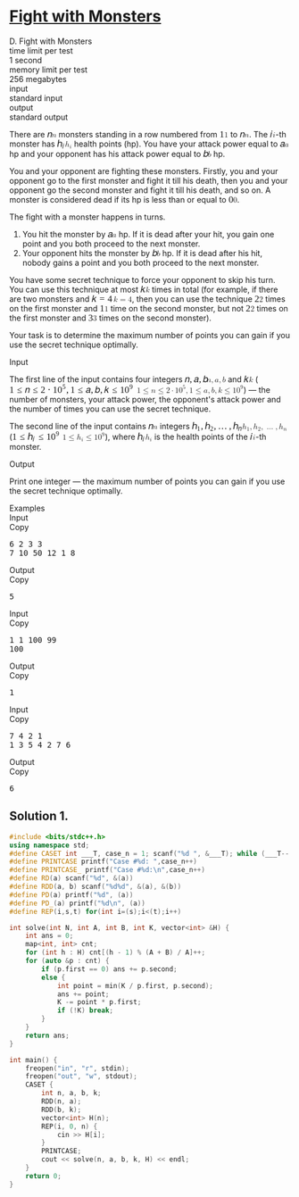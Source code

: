 # [Fight with Monsters](https://codeforces.com/problemset/problem/1296/D)

<div class="problem-statement">   <div class="header">     <div class="title">D. Fight with Monsters</div>     <div class="time-limit">       <div class="property-title">time limit per test</div>1 second</div>     <div class="memory-limit">       <div class="property-title">memory limit per test</div>256 megabytes</div>     <div class="input-file">       <div class="property-title">input</div>standard input</div>     <div class="output-file">       <div class="property-title">output</div>standard output</div></div>   <div>     <p>There are <span class="MathJax_Preview" style="color: inherit;"></span><span class="MathJax" id="MathJax-Element-1-Frame" tabindex="0" data-mathml="<math xmlns=&quot;http://www.w3.org/1998/Math/MathML&quot;><mi>n</mi></math>" role="presentation" style="position: relative;"><nobr aria-hidden="true"><span class="math" id="MathJax-Span-1" style="width: 0.598em; display: inline-block;"><span style="display: inline-block; position: relative; width: 0.479em; height: 0px; font-size: 120%;"><span style="position: absolute; clip: rect(1.967em, 1000.42em, 2.741em, -999.997em); top: -2.557em; left: 0em;"><span class="mrow" id="MathJax-Span-2"><span class="mi" id="MathJax-Span-3" style="font-family: STIXGeneral-Italic;">𝑛</span></span><span style="display: inline-block; width: 0px; height: 2.562em;"></span></span></span><span style="display: inline-block; overflow: hidden; vertical-align: -0.068em; border-left: 0px solid; width: 0px; height: 0.718em;"></span></span></nobr><span class="MJX_Assistive_MathML" role="presentation"><math xmlns="http://www.w3.org/1998/Math/MathML"><mi>n</mi></math></span></span><script type="math/tex" id="MathJax-Element-1">n</script> monsters standing in a row numbered from       <span class="MathJax_Preview" style="color: inherit;"></span><span class="MathJax" id="MathJax-Element-2-Frame" tabindex="0" data-mathml="<math xmlns=&quot;http://www.w3.org/1998/Math/MathML&quot;><mn>1</mn></math>" role="presentation" style="position: relative;"><nobr aria-hidden="true"><span class="math" id="MathJax-Span-4" style="width: 0.598em; display: inline-block;"><span style="display: inline-block; position: relative; width: 0.479em; height: 0px; font-size: 120%;"><span style="position: absolute; clip: rect(1.729em, 1000.36em, 2.741em, -999.997em); top: -2.557em; left: 0em;"><span class="mrow" id="MathJax-Span-5"><span class="mn" id="MathJax-Span-6" style="font-family: STIXGeneral-Regular;">1</span></span><span style="display: inline-block; width: 0px; height: 2.562em;"></span></span></span><span style="display: inline-block; overflow: hidden; vertical-align: -0.068em; border-left: 0px solid; width: 0px; height: 0.932em;"></span></span></nobr><span class="MJX_Assistive_MathML" role="presentation"><math xmlns="http://www.w3.org/1998/Math/MathML"><mn>1</mn></math></span></span><script type="math/tex" id="MathJax-Element-2">1</script> to <span class="MathJax_Preview" style="color: inherit;"></span><span class="MathJax" id="MathJax-Element-3-Frame" tabindex="0" data-mathml="<math xmlns=&quot;http://www.w3.org/1998/Math/MathML&quot;><mi>n</mi></math>" role="presentation" style="position: relative;"><nobr aria-hidden="true"><span class="math" id="MathJax-Span-7" style="width: 0.598em; display: inline-block;"><span style="display: inline-block; position: relative; width: 0.479em; height: 0px; font-size: 120%;"><span style="position: absolute; clip: rect(1.967em, 1000.42em, 2.741em, -999.997em); top: -2.557em; left: 0em;"><span class="mrow" id="MathJax-Span-8"><span class="mi" id="MathJax-Span-9" style="font-family: STIXGeneral-Italic;">𝑛</span></span><span style="display: inline-block; width: 0px; height: 2.562em;"></span></span></span><span style="display: inline-block; overflow: hidden; vertical-align: -0.068em; border-left: 0px solid; width: 0px; height: 0.718em;"></span></span></nobr><span class="MJX_Assistive_MathML" role="presentation"><math xmlns="http://www.w3.org/1998/Math/MathML"><mi>n</mi></math></span></span><script type="math/tex" id="MathJax-Element-3">n</script>. The <span class="MathJax_Preview" style="color: inherit;"></span><span class="MathJax" id="MathJax-Element-4-Frame" tabindex="0" data-mathml="<math xmlns=&quot;http://www.w3.org/1998/Math/MathML&quot;><mi>i</mi></math>" role="presentation" style="position: relative;"><nobr aria-hidden="true"><span class="math" id="MathJax-Span-10" style="width: 0.36em; display: inline-block;"><span style="display: inline-block; position: relative; width: 0.301em; height: 0px; font-size: 120%;"><span style="position: absolute; clip: rect(1.789em, 1000.24em, 2.741em, -999.997em); top: -2.557em; left: 0em;"><span class="mrow" id="MathJax-Span-11"><span class="mi" id="MathJax-Span-12" style="font-family: STIXGeneral-Italic;">𝑖</span></span><span style="display: inline-block; width: 0px; height: 2.562em;"></span></span></span><span style="display: inline-block; overflow: hidden; vertical-align: -0.068em; border-left: 0px solid; width: 0px; height: 0.932em;"></span></span></nobr><span class="MJX_Assistive_MathML" role="presentation"><math xmlns="http://www.w3.org/1998/Math/MathML"><mi>i</mi></math></span></span><script type="math/tex" id="MathJax-Element-4">i</script>-th monster has <span class="MathJax_Preview" style="color: inherit;"></span><span class="MathJax" id="MathJax-Element-5-Frame" tabindex="0" data-mathml="<math xmlns=&quot;http://www.w3.org/1998/Math/MathML&quot;><msub><mi>h</mi><mi>i</mi></msub></math>" role="presentation" style="position: relative;"><nobr aria-hidden="true"><span class="math" id="MathJax-Span-13" style="width: 1.015em; display: inline-block;"><span style="display: inline-block; position: relative; width: 0.836em; height: 0px; font-size: 120%;"><span style="position: absolute; clip: rect(1.372em, 1000.84em, 2.562em, -999.997em); top: -2.199em; left: 0em;"><span class="mrow" id="MathJax-Span-14"><span class="msubsup" id="MathJax-Span-15"><span style="display: inline-block; position: relative; width: 0.836em; height: 0px;"><span style="position: absolute; clip: rect(3.158em, 1000.48em, 4.17em, -999.997em); top: -3.985em; left: 0em;"><span class="mi" id="MathJax-Span-16" style="font-family: STIXGeneral-Italic;">ℎ</span><span style="display: inline-block; width: 0px; height: 3.991em;"></span></span><span style="position: absolute; top: -3.807em; left: 0.539em;"><span class="mi" id="MathJax-Span-17" style="font-size: 70.7%; font-family: STIXGeneral-Italic;">𝑖</span><span style="display: inline-block; width: 0px; height: 3.991em;"></span></span></span></span></span><span style="display: inline-block; width: 0px; height: 2.205em;"></span></span></span><span style="display: inline-block; overflow: hidden; vertical-align: -0.282em; border-left: 0px solid; width: 0px; height: 1.146em;"></span></span></nobr><span class="MJX_Assistive_MathML" role="presentation"><math xmlns="http://www.w3.org/1998/Math/MathML"><msub><mi>h</mi><mi>i</mi></msub></math></span></span><script type="math/tex" id="MathJax-Element-5">h_i</script> health       points (hp). You have your attack power equal to <span class="MathJax_Preview" style="color: inherit;"></span><span class="MathJax" id="MathJax-Element-6-Frame" tabindex="0" data-mathml="<math xmlns=&quot;http://www.w3.org/1998/Math/MathML&quot;><mi>a</mi></math>" role="presentation" style="position: relative;"><nobr aria-hidden="true"><span class="math" id="MathJax-Span-18" style="width: 0.598em; display: inline-block;"><span style="display: inline-block; position: relative; width: 0.479em; height: 0px; font-size: 120%;"><span style="position: absolute; clip: rect(1.967em, 1000.42em, 2.741em, -999.997em); top: -2.557em; left: 0em;"><span class="mrow" id="MathJax-Span-19"><span class="mi" id="MathJax-Span-20" style="font-family: STIXGeneral-Italic;">𝑎</span></span><span style="display: inline-block; width: 0px; height: 2.562em;"></span></span></span><span style="display: inline-block; overflow: hidden; vertical-align: -0.068em; border-left: 0px solid; width: 0px; height: 0.718em;"></span></span></nobr><span class="MJX_Assistive_MathML" role="presentation"><math xmlns="http://www.w3.org/1998/Math/MathML"><mi>a</mi></math></span></span><script type="math/tex" id="MathJax-Element-6">a</script> hp and       your opponent has his attack power equal to <span class="MathJax_Preview" style="color: inherit;"></span><span class="MathJax" id="MathJax-Element-7-Frame" tabindex="0" data-mathml="<math xmlns=&quot;http://www.w3.org/1998/Math/MathML&quot;><mi>b</mi></math>" role="presentation" style="position: relative;"><nobr aria-hidden="true"><span class="math" id="MathJax-Span-21" style="width: 0.598em; display: inline-block;"><span style="display: inline-block; position: relative; width: 0.479em; height: 0px; font-size: 120%;"><span style="position: absolute; clip: rect(1.729em, 1000.48em, 2.741em, -999.997em); top: -2.557em; left: 0em;"><span class="mrow" id="MathJax-Span-22"><span class="mi" id="MathJax-Span-23" style="font-family: STIXGeneral-Italic;">𝑏</span></span><span style="display: inline-block; width: 0px; height: 2.562em;"></span></span></span><span style="display: inline-block; overflow: hidden; vertical-align: -0.068em; border-left: 0px solid; width: 0px; height: 0.932em;"></span></span></nobr><span class="MJX_Assistive_MathML" role="presentation"><math xmlns="http://www.w3.org/1998/Math/MathML"><mi>b</mi></math></span></span><script type="math/tex" id="MathJax-Element-7">b</script> hp.</p>     <p>You and your opponent are fighting these monsters. Firstly, you       and your opponent go to the first monster and fight it till his       death, then you and your opponent go the second monster and fight       it till his death, and so on. A monster is considered dead if its       hp is less than or equal to <span class="MathJax_Preview" style="color: inherit;"></span><span class="MathJax" id="MathJax-Element-8-Frame" tabindex="0" data-mathml="<math xmlns=&quot;http://www.w3.org/1998/Math/MathML&quot;><mn>0</mn></math>" role="presentation" style="position: relative;"><nobr aria-hidden="true"><span class="math" id="MathJax-Span-24" style="width: 0.598em; display: inline-block;"><span style="display: inline-block; position: relative; width: 0.479em; height: 0px; font-size: 120%;"><span style="position: absolute; clip: rect(1.729em, 1000.48em, 2.741em, -999.997em); top: -2.557em; left: 0em;"><span class="mrow" id="MathJax-Span-25"><span class="mn" id="MathJax-Span-26" style="font-family: STIXGeneral-Regular;">0</span></span><span style="display: inline-block; width: 0px; height: 2.562em;"></span></span></span><span style="display: inline-block; overflow: hidden; vertical-align: -0.068em; border-left: 0px solid; width: 0px; height: 1.004em;"></span></span></nobr><span class="MJX_Assistive_MathML" role="presentation"><math xmlns="http://www.w3.org/1998/Math/MathML"><mn>0</mn></math></span></span><script type="math/tex" id="MathJax-Element-8">0</script>.</p>     <p>The fight with a monster happens in turns. </p>     <ol> <li> You hit the monster by <span class="MathJax_Preview" style="color: inherit;"></span><span class="MathJax" id="MathJax-Element-9-Frame" tabindex="0" data-mathml="<math xmlns=&quot;http://www.w3.org/1998/Math/MathML&quot;><mi>a</mi></math>" role="presentation" style="position: relative;"><nobr aria-hidden="true"><span class="math" id="MathJax-Span-27" style="width: 0.598em; display: inline-block;"><span style="display: inline-block; position: relative; width: 0.479em; height: 0px; font-size: 120%;"><span style="position: absolute; clip: rect(1.967em, 1000.42em, 2.741em, -999.997em); top: -2.557em; left: 0em;"><span class="mrow" id="MathJax-Span-28"><span class="mi" id="MathJax-Span-29" style="font-family: STIXGeneral-Italic;">𝑎</span></span><span style="display: inline-block; width: 0px; height: 2.562em;"></span></span></span><span style="display: inline-block; overflow: hidden; vertical-align: -0.068em; border-left: 0px solid; width: 0px; height: 0.718em;"></span></span></nobr><span class="MJX_Assistive_MathML" role="presentation"><math xmlns="http://www.w3.org/1998/Math/MathML"><mi>a</mi></math></span></span><script type="math/tex" id="MathJax-Element-9">a</script> hp. If it is dead after         your hit, <span class="tex-font-style-bf">you gain one         point</span> and you both proceed to the next monster. </li>       <li> Your opponent hits the monster by <span class="MathJax_Preview" style="color: inherit;"></span><span class="MathJax" id="MathJax-Element-10-Frame" tabindex="0" data-mathml="<math xmlns=&quot;http://www.w3.org/1998/Math/MathML&quot;><mi>b</mi></math>" role="presentation" style="position: relative;"><nobr aria-hidden="true"><span class="math" id="MathJax-Span-30" style="width: 0.598em; display: inline-block;"><span style="display: inline-block; position: relative; width: 0.479em; height: 0px; font-size: 120%;"><span style="position: absolute; clip: rect(1.729em, 1000.48em, 2.741em, -999.997em); top: -2.557em; left: 0em;"><span class="mrow" id="MathJax-Span-31"><span class="mi" id="MathJax-Span-32" style="font-family: STIXGeneral-Italic;">𝑏</span></span><span style="display: inline-block; width: 0px; height: 2.562em;"></span></span></span><span style="display: inline-block; overflow: hidden; vertical-align: -0.068em; border-left: 0px solid; width: 0px; height: 0.932em;"></span></span></nobr><span class="MJX_Assistive_MathML" role="presentation"><math xmlns="http://www.w3.org/1998/Math/MathML"><mi>b</mi></math></span></span><script type="math/tex" id="MathJax-Element-10">b</script> hp. If it is dead         after his hit, <span class="tex-font-style-bf">nobody gains a         point</span> and you both proceed to the next monster. </li></ol>          <p>You have some secret technique to force your opponent to skip his       turn. You can use this technique at most <span class="MathJax_Preview" style="color: inherit;"></span><span class="MathJax" id="MathJax-Element-11-Frame" tabindex="0" data-mathml="<math xmlns=&quot;http://www.w3.org/1998/Math/MathML&quot;><mi>k</mi></math>" role="presentation" style="position: relative;"><nobr aria-hidden="true"><span class="math" id="MathJax-Span-33" style="width: 0.658em; display: inline-block;"><span style="display: inline-block; position: relative; width: 0.539em; height: 0px; font-size: 120%;"><span style="position: absolute; clip: rect(1.729em, 1000.54em, 2.741em, -999.997em); top: -2.557em; left: 0em;"><span class="mrow" id="MathJax-Span-34"><span class="mi" id="MathJax-Span-35" style="font-family: STIXGeneral-Italic;">𝑘</span></span><span style="display: inline-block; width: 0px; height: 2.562em;"></span></span></span><span style="display: inline-block; overflow: hidden; vertical-align: -0.068em; border-left: 0px solid; width: 0px; height: 0.932em;"></span></span></nobr><span class="MJX_Assistive_MathML" role="presentation"><math xmlns="http://www.w3.org/1998/Math/MathML"><mi>k</mi></math></span></span><script type="math/tex" id="MathJax-Element-11">k</script> times <span class="tex-font-style-bf">in total</span> (for example, if there       are two monsters and <span class="MathJax_Preview" style="color: inherit;"></span><span class="MathJax" id="MathJax-Element-12-Frame" tabindex="0" data-mathml="<math xmlns=&quot;http://www.w3.org/1998/Math/MathML&quot;><mi>k</mi><mo>=</mo><mn>4</mn></math>" role="presentation" style="position: relative;"><nobr aria-hidden="true"><span class="math" id="MathJax-Span-36" style="width: 2.801em; display: inline-block;"><span style="display: inline-block; position: relative; width: 2.324em; height: 0px; font-size: 120%;"><span style="position: absolute; clip: rect(1.729em, 1002.32em, 2.741em, -999.997em); top: -2.557em; left: 0em;"><span class="mrow" id="MathJax-Span-37"><span class="mi" id="MathJax-Span-38" style="font-family: STIXGeneral-Italic;">𝑘</span><span class="mo" id="MathJax-Span-39" style="font-family: STIXGeneral-Regular; padding-left: 0.301em;">=</span><span class="mn" id="MathJax-Span-40" style="font-family: STIXGeneral-Regular; padding-left: 0.301em;">4</span></span><span style="display: inline-block; width: 0px; height: 2.562em;"></span></span></span><span style="display: inline-block; overflow: hidden; vertical-align: -0.068em; border-left: 0px solid; width: 0px; height: 1.004em;"></span></span></nobr><span class="MJX_Assistive_MathML" role="presentation"><math xmlns="http://www.w3.org/1998/Math/MathML"><mi>k</mi><mo>=</mo><mn>4</mn></math></span></span><script type="math/tex" id="MathJax-Element-12">k=4</script>, then you can use the technique       <span class="MathJax_Preview" style="color: inherit;"></span><span class="MathJax" id="MathJax-Element-13-Frame" tabindex="0" data-mathml="<math xmlns=&quot;http://www.w3.org/1998/Math/MathML&quot;><mn>2</mn></math>" role="presentation" style="position: relative;"><nobr aria-hidden="true"><span class="math" id="MathJax-Span-41" style="width: 0.598em; display: inline-block;"><span style="display: inline-block; position: relative; width: 0.479em; height: 0px; font-size: 120%;"><span style="position: absolute; clip: rect(1.729em, 1000.48em, 2.741em, -999.997em); top: -2.557em; left: 0em;"><span class="mrow" id="MathJax-Span-42"><span class="mn" id="MathJax-Span-43" style="font-family: STIXGeneral-Regular;">2</span></span><span style="display: inline-block; width: 0px; height: 2.562em;"></span></span></span><span style="display: inline-block; overflow: hidden; vertical-align: -0.068em; border-left: 0px solid; width: 0px; height: 0.932em;"></span></span></nobr><span class="MJX_Assistive_MathML" role="presentation"><math xmlns="http://www.w3.org/1998/Math/MathML"><mn>2</mn></math></span></span><script type="math/tex" id="MathJax-Element-13">2</script> times on the first monster and <span class="MathJax_Preview" style="color: inherit;"></span><span class="MathJax" id="MathJax-Element-14-Frame" tabindex="0" data-mathml="<math xmlns=&quot;http://www.w3.org/1998/Math/MathML&quot;><mn>1</mn></math>" role="presentation" style="position: relative;"><nobr aria-hidden="true"><span class="math" id="MathJax-Span-44" style="width: 0.598em; display: inline-block;"><span style="display: inline-block; position: relative; width: 0.479em; height: 0px; font-size: 120%;"><span style="position: absolute; clip: rect(1.729em, 1000.36em, 2.741em, -999.997em); top: -2.557em; left: 0em;"><span class="mrow" id="MathJax-Span-45"><span class="mn" id="MathJax-Span-46" style="font-family: STIXGeneral-Regular;">1</span></span><span style="display: inline-block; width: 0px; height: 2.562em;"></span></span></span><span style="display: inline-block; overflow: hidden; vertical-align: -0.068em; border-left: 0px solid; width: 0px; height: 0.932em;"></span></span></nobr><span class="MJX_Assistive_MathML" role="presentation"><math xmlns="http://www.w3.org/1998/Math/MathML"><mn>1</mn></math></span></span><script type="math/tex" id="MathJax-Element-14">1</script> time on the second       monster, but not <span class="MathJax_Preview" style="color: inherit;"></span><span class="MathJax" id="MathJax-Element-15-Frame" tabindex="0" data-mathml="<math xmlns=&quot;http://www.w3.org/1998/Math/MathML&quot;><mn>2</mn></math>" role="presentation" style="position: relative;"><nobr aria-hidden="true"><span class="math" id="MathJax-Span-47" style="width: 0.598em; display: inline-block;"><span style="display: inline-block; position: relative; width: 0.479em; height: 0px; font-size: 120%;"><span style="position: absolute; clip: rect(1.729em, 1000.48em, 2.741em, -999.997em); top: -2.557em; left: 0em;"><span class="mrow" id="MathJax-Span-48"><span class="mn" id="MathJax-Span-49" style="font-family: STIXGeneral-Regular;">2</span></span><span style="display: inline-block; width: 0px; height: 2.562em;"></span></span></span><span style="display: inline-block; overflow: hidden; vertical-align: -0.068em; border-left: 0px solid; width: 0px; height: 0.932em;"></span></span></nobr><span class="MJX_Assistive_MathML" role="presentation"><math xmlns="http://www.w3.org/1998/Math/MathML"><mn>2</mn></math></span></span><script type="math/tex" id="MathJax-Element-15">2</script> times on the first monster and <span class="MathJax_Preview" style="color: inherit;"></span><span class="MathJax" id="MathJax-Element-16-Frame" tabindex="0" data-mathml="<math xmlns=&quot;http://www.w3.org/1998/Math/MathML&quot;><mn>3</mn></math>" role="presentation" style="position: relative;"><nobr aria-hidden="true"><span class="math" id="MathJax-Span-50" style="width: 0.598em; display: inline-block;"><span style="display: inline-block; position: relative; width: 0.479em; height: 0px; font-size: 120%;"><span style="position: absolute; clip: rect(1.729em, 1000.42em, 2.741em, -999.997em); top: -2.557em; left: 0em;"><span class="mrow" id="MathJax-Span-51"><span class="mn" id="MathJax-Span-52" style="font-family: STIXGeneral-Regular;">3</span></span><span style="display: inline-block; width: 0px; height: 2.562em;"></span></span></span><span style="display: inline-block; overflow: hidden; vertical-align: -0.068em; border-left: 0px solid; width: 0px; height: 1.004em;"></span></span></nobr><span class="MJX_Assistive_MathML" role="presentation"><math xmlns="http://www.w3.org/1998/Math/MathML"><mn>3</mn></math></span></span><script type="math/tex" id="MathJax-Element-16">3</script>       times on the second monster).</p>     <p>Your task is to determine the maximum number of points you can       gain if you use the secret technique optimally.</p></div>         <div class="input-specification">     <div class="section-title">Input</div>          <p>The first line of the input contains four integers <span class="MathJax_Preview" style="color: inherit;"></span><span class="MathJax" id="MathJax-Element-17-Frame" tabindex="0" data-mathml="<math xmlns=&quot;http://www.w3.org/1998/Math/MathML&quot;><mi>n</mi><mo>,</mo><mi>a</mi><mo>,</mo><mi>b</mi></math>" role="presentation" style="position: relative;"><nobr aria-hidden="true"><span class="math" id="MathJax-Span-53" style="width: 2.801em; display: inline-block;"><span style="display: inline-block; position: relative; width: 2.324em; height: 0px; font-size: 120%;"><span style="position: absolute; clip: rect(1.729em, 1002.32em, 2.86em, -999.997em); top: -2.557em; left: 0em;"><span class="mrow" id="MathJax-Span-54"><span class="mi" id="MathJax-Span-55" style="font-family: STIXGeneral-Italic;">𝑛</span><span class="mo" id="MathJax-Span-56" style="font-family: STIXGeneral-Regular;">,</span><span class="mi" id="MathJax-Span-57" style="font-family: STIXGeneral-Italic; padding-left: 0.182em;">𝑎</span><span class="mo" id="MathJax-Span-58" style="font-family: STIXGeneral-Regular;">,</span><span class="mi" id="MathJax-Span-59" style="font-family: STIXGeneral-Italic; padding-left: 0.182em;">𝑏</span></span><span style="display: inline-block; width: 0px; height: 2.562em;"></span></span></span><span style="display: inline-block; overflow: hidden; vertical-align: -0.211em; border-left: 0px solid; width: 0px; height: 1.146em;"></span></span></nobr><span class="MJX_Assistive_MathML" role="presentation"><math xmlns="http://www.w3.org/1998/Math/MathML"><mi>n</mi><mo>,</mo><mi>a</mi><mo>,</mo><mi>b</mi></math></span></span><script type="math/tex" id="MathJax-Element-17">n, a, b</script>       and <span class="MathJax_Preview" style="color: inherit;"></span><span class="MathJax" id="MathJax-Element-18-Frame" tabindex="0" data-mathml="<math xmlns=&quot;http://www.w3.org/1998/Math/MathML&quot;><mi>k</mi></math>" role="presentation" style="position: relative;"><nobr aria-hidden="true"><span class="math" id="MathJax-Span-60" style="width: 0.658em; display: inline-block;"><span style="display: inline-block; position: relative; width: 0.539em; height: 0px; font-size: 120%;"><span style="position: absolute; clip: rect(1.729em, 1000.54em, 2.741em, -999.997em); top: -2.557em; left: 0em;"><span class="mrow" id="MathJax-Span-61"><span class="mi" id="MathJax-Span-62" style="font-family: STIXGeneral-Italic;">𝑘</span></span><span style="display: inline-block; width: 0px; height: 2.562em;"></span></span></span><span style="display: inline-block; overflow: hidden; vertical-align: -0.068em; border-left: 0px solid; width: 0px; height: 0.932em;"></span></span></nobr><span class="MJX_Assistive_MathML" role="presentation"><math xmlns="http://www.w3.org/1998/Math/MathML"><mi>k</mi></math></span></span><script type="math/tex" id="MathJax-Element-18">k</script> (<span class="MathJax_Preview" style="color: inherit;"></span><span class="MathJax" id="MathJax-Element-19-Frame" tabindex="0" data-mathml="<math xmlns=&quot;http://www.w3.org/1998/Math/MathML&quot;><mn>1</mn><mo>&amp;#x2264;</mo><mi>n</mi><mo>&amp;#x2264;</mo><mn>2</mn><mo>&amp;#x22C5;</mo><msup><mn>10</mn><mn>5</mn></msup><mo>,</mo><mn>1</mn><mo>&amp;#x2264;</mo><mi>a</mi><mo>,</mo><mi>b</mi><mo>,</mo><mi>k</mi><mo>&amp;#x2264;</mo><msup><mn>10</mn><mn>9</mn></msup></math>" role="presentation" style="position: relative;"><nobr aria-hidden="true"><span class="math" id="MathJax-Span-63" style="width: 16.313em; display: inline-block;"><span style="display: inline-block; position: relative; width: 13.574em; height: 0px; font-size: 120%;"><span style="position: absolute; clip: rect(1.491em, 1013.57em, 2.86em, -999.997em); top: -2.557em; left: 0em;"><span class="mrow" id="MathJax-Span-64"><span class="mn" id="MathJax-Span-65" style="font-family: STIXGeneral-Regular;">1</span><span class="mo" id="MathJax-Span-66" style="font-family: STIXGeneral-Regular; padding-left: 0.301em;">≤</span><span class="mi" id="MathJax-Span-67" style="font-family: STIXGeneral-Italic; padding-left: 0.301em;">𝑛</span><span class="mo" id="MathJax-Span-68" style="font-family: STIXGeneral-Regular; padding-left: 0.301em;">≤</span><span class="mn" id="MathJax-Span-69" style="font-family: STIXGeneral-Regular; padding-left: 0.301em;">2</span><span class="mo" id="MathJax-Span-70" style="font-family: STIXGeneral-Regular; padding-left: 0.241em;">⋅</span><span class="msubsup" id="MathJax-Span-71" style="padding-left: 0.241em;"><span style="display: inline-block; position: relative; width: 1.432em; height: 0px;"><span style="position: absolute; clip: rect(3.158em, 1000.96em, 4.17em, -999.997em); top: -3.985em; left: 0em;"><span class="mn" id="MathJax-Span-72" style="font-family: STIXGeneral-Regular;">10</span><span style="display: inline-block; width: 0px; height: 3.991em;"></span></span><span style="position: absolute; top: -4.402em; left: 1.015em;"><span class="mn" id="MathJax-Span-73" style="font-size: 70.7%; font-family: STIXGeneral-Regular;">5</span><span style="display: inline-block; width: 0px; height: 3.991em;"></span></span></span></span><span class="mo" id="MathJax-Span-74" style="font-family: STIXGeneral-Regular;">,</span><span class="mn" id="MathJax-Span-75" style="font-family: STIXGeneral-Regular; padding-left: 0.182em;">1</span><span class="mo" id="MathJax-Span-76" style="font-family: STIXGeneral-Regular; padding-left: 0.301em;">≤</span><span class="mi" id="MathJax-Span-77" style="font-family: STIXGeneral-Italic; padding-left: 0.301em;">𝑎</span><span class="mo" id="MathJax-Span-78" style="font-family: STIXGeneral-Regular;">,</span><span class="mi" id="MathJax-Span-79" style="font-family: STIXGeneral-Italic; padding-left: 0.182em;">𝑏</span><span class="mo" id="MathJax-Span-80" style="font-family: STIXGeneral-Regular;">,</span><span class="mi" id="MathJax-Span-81" style="font-family: STIXGeneral-Italic; padding-left: 0.182em;">𝑘</span><span class="mo" id="MathJax-Span-82" style="font-family: STIXGeneral-Regular; padding-left: 0.301em;">≤</span><span class="msubsup" id="MathJax-Span-83" style="padding-left: 0.301em;"><span style="display: inline-block; position: relative; width: 1.432em; height: 0px;"><span style="position: absolute; clip: rect(3.158em, 1000.96em, 4.17em, -999.997em); top: -3.985em; left: 0em;"><span class="mn" id="MathJax-Span-84" style="font-family: STIXGeneral-Regular;">10</span><span style="display: inline-block; width: 0px; height: 3.991em;"></span></span><span style="position: absolute; top: -4.402em; left: 1.015em;"><span class="mn" id="MathJax-Span-85" style="font-size: 70.7%; font-family: STIXGeneral-Regular;">9</span><span style="display: inline-block; width: 0px; height: 3.991em;"></span></span></span></span></span><span style="display: inline-block; width: 0px; height: 2.562em;"></span></span></span><span style="display: inline-block; overflow: hidden; vertical-align: -0.211em; border-left: 0px solid; width: 0px; height: 1.361em;"></span></span></nobr><span class="MJX_Assistive_MathML" role="presentation"><math xmlns="http://www.w3.org/1998/Math/MathML"><mn>1</mn><mo>≤</mo><mi>n</mi><mo>≤</mo><mn>2</mn><mo>⋅</mo><msup><mn>10</mn><mn>5</mn></msup><mo>,</mo><mn>1</mn><mo>≤</mo><mi>a</mi><mo>,</mo><mi>b</mi><mo>,</mo><mi>k</mi><mo>≤</mo><msup><mn>10</mn><mn>9</mn></msup></math></span></span><script type="math/tex" id="MathJax-Element-19">1 \le n \le 2 \cdot 10^5, 1 \le a, b, k \le       10^9</script>) — the number of monsters, your attack power, the       opponent's attack power and the number of times you can use the       secret technique.</p>     <p>The second line of the input contains <span class="MathJax_Preview" style="color: inherit;"></span><span class="MathJax" id="MathJax-Element-20-Frame" tabindex="0" data-mathml="<math xmlns=&quot;http://www.w3.org/1998/Math/MathML&quot;><mi>n</mi></math>" role="presentation" style="position: relative;"><nobr aria-hidden="true"><span class="math" id="MathJax-Span-86" style="width: 0.598em; display: inline-block;"><span style="display: inline-block; position: relative; width: 0.479em; height: 0px; font-size: 120%;"><span style="position: absolute; clip: rect(1.967em, 1000.42em, 2.741em, -999.997em); top: -2.557em; left: 0em;"><span class="mrow" id="MathJax-Span-87"><span class="mi" id="MathJax-Span-88" style="font-family: STIXGeneral-Italic;">𝑛</span></span><span style="display: inline-block; width: 0px; height: 2.562em;"></span></span></span><span style="display: inline-block; overflow: hidden; vertical-align: -0.068em; border-left: 0px solid; width: 0px; height: 0.718em;"></span></span></nobr><span class="MJX_Assistive_MathML" role="presentation"><math xmlns="http://www.w3.org/1998/Math/MathML"><mi>n</mi></math></span></span><script type="math/tex" id="MathJax-Element-20">n</script> integers <span class="MathJax_Preview" style="color: inherit;"></span><span class="MathJax" id="MathJax-Element-21-Frame" tabindex="0" data-mathml="<math xmlns=&quot;http://www.w3.org/1998/Math/MathML&quot;><msub><mi>h</mi><mn>1</mn></msub><mo>,</mo><msub><mi>h</mi><mn>2</mn></msub><mo>,</mo><mo>&amp;#x2026;</mo><mo>,</mo><msub><mi>h</mi><mi>n</mi></msub></math>" role="presentation" style="position: relative;"><nobr aria-hidden="true"><span class="math" id="MathJax-Span-89" style="width: 6.432em; display: inline-block;"><span style="display: inline-block; position: relative; width: 5.36em; height: 0px; font-size: 120%;"><span style="position: absolute; clip: rect(1.729em, 1005.36em, 2.92em, -999.997em); top: -2.557em; left: 0em;"><span class="mrow" id="MathJax-Span-90"><span class="msubsup" id="MathJax-Span-91"><span style="display: inline-block; position: relative; width: 0.955em; height: 0px;"><span style="position: absolute; clip: rect(3.158em, 1000.48em, 4.17em, -999.997em); top: -3.985em; left: 0em;"><span class="mi" id="MathJax-Span-92" style="font-family: STIXGeneral-Italic;">ℎ</span><span style="display: inline-block; width: 0px; height: 3.991em;"></span></span><span style="position: absolute; top: -3.807em; left: 0.539em;"><span class="mn" id="MathJax-Span-93" style="font-size: 70.7%; font-family: STIXGeneral-Regular;">1</span><span style="display: inline-block; width: 0px; height: 3.991em;"></span></span></span></span><span class="mo" id="MathJax-Span-94" style="font-family: STIXGeneral-Regular;">,</span><span class="msubsup" id="MathJax-Span-95" style="padding-left: 0.182em;"><span style="display: inline-block; position: relative; width: 0.955em; height: 0px;"><span style="position: absolute; clip: rect(3.158em, 1000.48em, 4.17em, -999.997em); top: -3.985em; left: 0em;"><span class="mi" id="MathJax-Span-96" style="font-family: STIXGeneral-Italic;">ℎ</span><span style="display: inline-block; width: 0px; height: 3.991em;"></span></span><span style="position: absolute; top: -3.807em; left: 0.539em;"><span class="mn" id="MathJax-Span-97" style="font-size: 70.7%; font-family: STIXGeneral-Regular;">2</span><span style="display: inline-block; width: 0px; height: 3.991em;"></span></span></span></span><span class="mo" id="MathJax-Span-98" style="font-family: STIXGeneral-Regular;">,</span><span class="mo" id="MathJax-Span-99" style="font-family: STIXGeneral-Regular; padding-left: 0.182em;">…</span><span class="mo" id="MathJax-Span-100" style="font-family: STIXGeneral-Regular; padding-left: 0.182em;">,</span><span class="msubsup" id="MathJax-Span-101" style="padding-left: 0.182em;"><span style="display: inline-block; position: relative; width: 0.955em; height: 0px;"><span style="position: absolute; clip: rect(3.158em, 1000.48em, 4.17em, -999.997em); top: -3.985em; left: 0em;"><span class="mi" id="MathJax-Span-102" style="font-family: STIXGeneral-Italic;">ℎ</span><span style="display: inline-block; width: 0px; height: 3.991em;"></span></span><span style="position: absolute; top: -3.807em; left: 0.539em;"><span class="mi" id="MathJax-Span-103" style="font-size: 70.7%; font-family: STIXGeneral-Italic;">𝑛</span><span style="display: inline-block; width: 0px; height: 3.991em;"></span></span></span></span></span><span style="display: inline-block; width: 0px; height: 2.562em;"></span></span></span><span style="display: inline-block; overflow: hidden; vertical-align: -0.282em; border-left: 0px solid; width: 0px; height: 1.146em;"></span></span></nobr><span class="MJX_Assistive_MathML" role="presentation"><math xmlns="http://www.w3.org/1998/Math/MathML"><msub><mi>h</mi><mn>1</mn></msub><mo>,</mo><msub><mi>h</mi><mn>2</mn></msub><mo>,</mo><mo>…</mo><mo>,</mo><msub><mi>h</mi><mi>n</mi></msub></math></span></span><script type="math/tex" id="MathJax-Element-21">h_1,       h_2, \dots, h_n</script> (<span class="MathJax_Preview" style="color: inherit;"></span><span class="MathJax" id="MathJax-Element-22-Frame" tabindex="0" data-mathml="<math xmlns=&quot;http://www.w3.org/1998/Math/MathML&quot;><mn>1</mn><mo>&amp;#x2264;</mo><msub><mi>h</mi><mi>i</mi></msub><mo>&amp;#x2264;</mo><msup><mn>10</mn><mn>9</mn></msup></math>" role="presentation" style="position: relative;"><nobr aria-hidden="true"><span class="math" id="MathJax-Span-104" style="width: 6.432em; display: inline-block;"><span style="display: inline-block; position: relative; width: 5.36em; height: 0px; font-size: 120%;"><span style="position: absolute; clip: rect(1.491em, 1005.36em, 2.92em, -999.997em); top: -2.557em; left: 0em;"><span class="mrow" id="MathJax-Span-105"><span class="mn" id="MathJax-Span-106" style="font-family: STIXGeneral-Regular;">1</span><span class="mo" id="MathJax-Span-107" style="font-family: STIXGeneral-Regular; padding-left: 0.301em;">≤</span><span class="msubsup" id="MathJax-Span-108" style="padding-left: 0.301em;"><span style="display: inline-block; position: relative; width: 0.836em; height: 0px;"><span style="position: absolute; clip: rect(3.158em, 1000.48em, 4.17em, -999.997em); top: -3.985em; left: 0em;"><span class="mi" id="MathJax-Span-109" style="font-family: STIXGeneral-Italic;">ℎ</span><span style="display: inline-block; width: 0px; height: 3.991em;"></span></span><span style="position: absolute; top: -3.807em; left: 0.539em;"><span class="mi" id="MathJax-Span-110" style="font-size: 70.7%; font-family: STIXGeneral-Italic;">𝑖</span><span style="display: inline-block; width: 0px; height: 3.991em;"></span></span></span></span><span class="mo" id="MathJax-Span-111" style="font-family: STIXGeneral-Regular; padding-left: 0.301em;">≤</span><span class="msubsup" id="MathJax-Span-112" style="padding-left: 0.301em;"><span style="display: inline-block; position: relative; width: 1.432em; height: 0px;"><span style="position: absolute; clip: rect(3.158em, 1000.96em, 4.17em, -999.997em); top: -3.985em; left: 0em;"><span class="mn" id="MathJax-Span-113" style="font-family: STIXGeneral-Regular;">10</span><span style="display: inline-block; width: 0px; height: 3.991em;"></span></span><span style="position: absolute; top: -4.402em; left: 1.015em;"><span class="mn" id="MathJax-Span-114" style="font-size: 70.7%; font-family: STIXGeneral-Regular;">9</span><span style="display: inline-block; width: 0px; height: 3.991em;"></span></span></span></span></span><span style="display: inline-block; width: 0px; height: 2.562em;"></span></span></span><span style="display: inline-block; overflow: hidden; vertical-align: -0.282em; border-left: 0px solid; width: 0px; height: 1.361em;"></span></span></nobr><span class="MJX_Assistive_MathML" role="presentation"><math xmlns="http://www.w3.org/1998/Math/MathML"><mn>1</mn><mo>≤</mo><msub><mi>h</mi><mi>i</mi></msub><mo>≤</mo><msup><mn>10</mn><mn>9</mn></msup></math></span></span><script type="math/tex" id="MathJax-Element-22">1 \le h_i \le 10^9</script>), where <span class="MathJax_Preview" style="color: inherit;"></span><span class="MathJax" id="MathJax-Element-23-Frame" tabindex="0" data-mathml="<math xmlns=&quot;http://www.w3.org/1998/Math/MathML&quot;><msub><mi>h</mi><mi>i</mi></msub></math>" role="presentation" style="position: relative;"><nobr aria-hidden="true"><span class="math" id="MathJax-Span-115" style="width: 1.015em; display: inline-block;"><span style="display: inline-block; position: relative; width: 0.836em; height: 0px; font-size: 120%;"><span style="position: absolute; clip: rect(1.372em, 1000.84em, 2.562em, -999.997em); top: -2.199em; left: 0em;"><span class="mrow" id="MathJax-Span-116"><span class="msubsup" id="MathJax-Span-117"><span style="display: inline-block; position: relative; width: 0.836em; height: 0px;"><span style="position: absolute; clip: rect(3.158em, 1000.48em, 4.17em, -999.997em); top: -3.985em; left: 0em;"><span class="mi" id="MathJax-Span-118" style="font-family: STIXGeneral-Italic;">ℎ</span><span style="display: inline-block; width: 0px; height: 3.991em;"></span></span><span style="position: absolute; top: -3.807em; left: 0.539em;"><span class="mi" id="MathJax-Span-119" style="font-size: 70.7%; font-family: STIXGeneral-Italic;">𝑖</span><span style="display: inline-block; width: 0px; height: 3.991em;"></span></span></span></span></span><span style="display: inline-block; width: 0px; height: 2.205em;"></span></span></span><span style="display: inline-block; overflow: hidden; vertical-align: -0.282em; border-left: 0px solid; width: 0px; height: 1.146em;"></span></span></nobr><span class="MJX_Assistive_MathML" role="presentation"><math xmlns="http://www.w3.org/1998/Math/MathML"><msub><mi>h</mi><mi>i</mi></msub></math></span></span><script type="math/tex" id="MathJax-Element-23">h_i</script> is       the health points of the <span class="MathJax_Preview" style="color: inherit;"></span><span class="MathJax" id="MathJax-Element-24-Frame" tabindex="0" data-mathml="<math xmlns=&quot;http://www.w3.org/1998/Math/MathML&quot;><mi>i</mi></math>" role="presentation" style="position: relative;"><nobr aria-hidden="true"><span class="math" id="MathJax-Span-120" style="width: 0.36em; display: inline-block;"><span style="display: inline-block; position: relative; width: 0.301em; height: 0px; font-size: 120%;"><span style="position: absolute; clip: rect(1.789em, 1000.24em, 2.741em, -999.997em); top: -2.557em; left: 0em;"><span class="mrow" id="MathJax-Span-121"><span class="mi" id="MathJax-Span-122" style="font-family: STIXGeneral-Italic;">𝑖</span></span><span style="display: inline-block; width: 0px; height: 2.562em;"></span></span></span><span style="display: inline-block; overflow: hidden; vertical-align: -0.068em; border-left: 0px solid; width: 0px; height: 0.932em;"></span></span></nobr><span class="MJX_Assistive_MathML" role="presentation"><math xmlns="http://www.w3.org/1998/Math/MathML"><mi>i</mi></math></span></span><script type="math/tex" id="MathJax-Element-24">i</script>-th monster.</p></div>         <div class="output-specification">     <div class="section-title">Output</div>          <p>Print one integer — the maximum number of points you can gain if       you use the secret technique optimally.</p></div>         <div class="sample-tests">     <div class="section-title">Examples</div>               <div class="sample-test">       <div class="input">         <div class="title">Input<div title="Copy" data-clipboard-target="#id003796688540911568" id="id009675087572068681" class="input-output-copier">Copy</div></div>         <pre id="id003796688540911568">6 2 3 3
7 10 50 12 1 8
</pre></div>       <div class="output">         <div class="title">Output<div title="Copy" data-clipboard-target="#id004342743129010367" id="id009077050019353134" class="input-output-copier">Copy</div></div>         <pre id="id004342743129010367">5
</pre></div>       <div class="input">         <div class="title">Input<div title="Copy" data-clipboard-target="#id005466904698412842" id="id0071759782177286" class="input-output-copier">Copy</div></div>         <pre id="id005466904698412842">1 1 100 99
100
</pre></div>       <div class="output">         <div class="title">Output<div title="Copy" data-clipboard-target="#id007985228226397563" id="id005295972806853968" class="input-output-copier">Copy</div></div>         <pre id="id007985228226397563">1
</pre></div>       <div class="input">         <div class="title">Input<div title="Copy" data-clipboard-target="#id009247450415357472" id="id007432744304691616" class="input-output-copier">Copy</div></div>         <pre id="id009247450415357472">7 4 2 1
1 3 5 4 2 7 6
</pre></div>       <div class="output">         <div class="title">Output<div title="Copy" data-clipboard-target="#id009061866649442212" id="id00014401835424170617" class="input-output-copier">Copy</div></div>         <pre id="id009061866649442212">6
</pre></div></div></div></div>

## Solution 1.

```cpp
#include <bits/stdc++.h>
using namespace std;
#define CASET int ___T, case_n = 1; scanf("%d ", &___T); while (___T-- > 0)
#define PRINTCASE printf("Case #%d: ",case_n++)
#define PRINTCASE_ printf("Case #%d:\n",case_n++)
#define RD(a) scanf("%d", &(a))
#define RDD(a, b) scanf("%d%d", &(a), &(b))
#define PD(a) printf("%d", (a))
#define PD_(a) printf("%d\n", (a))
#define REP(i,s,t) for(int i=(s);i<(t);i++)

int solve(int N, int A, int B, int K, vector<int> &H) {
    int ans = 0;
    map<int, int> cnt;
    for (int h : H) cnt[(h - 1) % (A + B) / A]++;
    for (auto &p : cnt) {
        if (p.first == 0) ans += p.second;
        else {
            int point = min(K / p.first, p.second);
            ans += point;
            K -= point * p.first;
            if (!K) break;
        }
    }
    return ans;
}

int main() {
    freopen("in", "r", stdin);
    freopen("out", "w", stdout);
    CASET {
        int n, a, b, k;
        RDD(n, a);
        RDD(b, k);
        vector<int> H(n);
        REP(i, 0, n) {
            cin >> H[i];
        }
        PRINTCASE;
        cout << solve(n, a, b, k, H) << endl;
    }
    return 0;
}
```